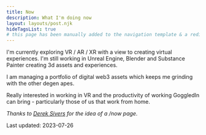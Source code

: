 ```yaml
---
title: Now
description: What I'm doing now
layout: layouts/post.njk
hideTagsList: true
# this page has been manually added to the navigation template & a redirect is set in netlify.toml
---
```


I'm currently exploring VR / AR / XR with a view to creating virtual experiences. I'm still working in Unreal Engine, Blender and Substance Painter creating 3d assets and experiences.

I am managing a portfolio of digital web3 assets which keeps me grinding with the other degen apes.

Really interested in working in VR and the productivity of working GoggledIn can bring - particularly those of us that work from home.

_Thanks to [Derek Sivers](https://sive.rs/nowff) for the idea of a /now page._

Last updated: 2023-07-26